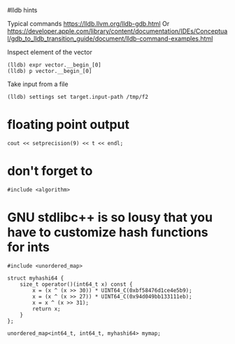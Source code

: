 #lldb hints

Typical commands
https://lldb.llvm.org/lldb-gdb.html
Or
https://developer.apple.com/library/content/documentation/IDEs/Conceptual/gdb_to_lldb_transition_guide/document/lldb-command-examples.html

Inspect element of the vector
```
(lldb) expr vector.__begin_[0]
(lldb) p vector.__begin_[0]
```

Take input from a file
```
(lldb) settings set target.input-path /tmp/f2
```

# floating point output
```
cout << setprecision(9) << t << endl;
```

# don't forget to
```
#include <algorithm>
```

# GNU stdlibc++ is so lousy that you have to customize hash functions for ints
```
#include <unordered_map>

struct myhashi64 {
	size_t operator()(int64_t x) const {
		x = (x ^ (x >> 30)) * UINT64_C(0xbf58476d1ce4e5b9);
		x = (x ^ (x >> 27)) * UINT64_C(0x94d049bb133111eb);
		x = x ^ (x >> 31);
		return x;
	}
};

unordered_map<int64_t, int64_t, myhashi64> mymap;

```
